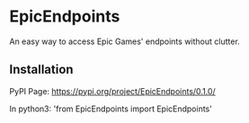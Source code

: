 # EpicEndpoints
An easy way to access Epic Games' endpoints without clutter.

## Installation
PyPI Page: https://pypi.org/project/EpicEndpoints/0.1.0/

In python3: 'from EpicEndpoints import EpicEndpoints'
